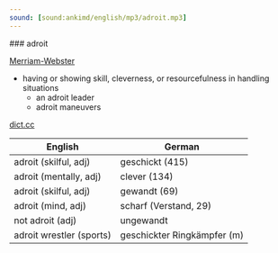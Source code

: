 ```yaml
---
sound: [sound:ankimd/english/mp3/adroit.mp3]
---
```


\### adroit

[Merriam-Webster](https://www.merriam-webster.com/dictionary/adroit)

- having or showing skill, cleverness, or resourcefulness in handling situations
    - an adroit leader
    - adroit maneuvers

[dict.cc](https://www.dict.cc/adroit)

| English        | German       |
| -------------- | ------------ |
| adroit (skilful, adj) | geschickt (415) |
| adroit (mentally, adj) | clever (134) |
| adroit (skilful, adj) | gewandt (69) |
| adroit (mind, adj) | scharf (Verstand, 29) |
| not adroit (adj) | ungewandt |
| adroit wrestler (sports) | geschickter Ringkämpfer (m) |
